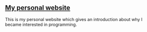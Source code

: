 ## [My personal website](https://typeclo.com/)

This is my personal website which gives an introduction about why I became interested in programming. 
